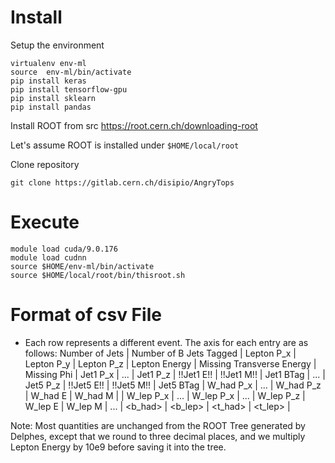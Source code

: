 Install
=======

Setup the environment

```
virtualenv env-ml
source  env-ml/bin/activate
pip install keras
pip install tensorflow-gpu
pip install sklearn
pip install pandas
```

Install ROOT from src
https://root.cern.ch/downloading-root

Let's assume ROOT is installed under ```$HOME/local/root```

Clone repository

```
git clone https://gitlab.cern.ch/disipio/AngryTops
```

Execute
=======

```
module load cuda/9.0.176
module load cudnn
source $HOME/env-ml/bin/activate
source $HOME/local/root/bin/thisroot.sh 
```

Format of csv File
=====
- Each row represents a different event. The axis for each entry are as follows:
Number of Jets | Number of B Jets Tagged | Lepton P_x | Lepton P_y | Lepton P_z | Lepton Energy | Missing Transverse Energy | 
Missing Phi | Jet1 P_x | ... | Jet1 P_z | !!Jet1 E!! | !!Jet1 M!! | Jet1 BTag | ... | Jet5 P_z | !!Jet5 E!! | !!Jet5 M!! | Jet5 BTag | W_had P_x | ... | W_had P_z | W_had E | W_had M | | W_lep P_x | ... | W_lep P_x | ... | W_lep P_z | W_lep E | W_lep M | ... | <b_had> | <b_lep> | <t_had> | <t_lep> | 

Note: Most quantities are unchanged from the ROOT Tree generated by Delphes, except that we round to three decimal places, and we multiply Lepton Energy by 10e9 before saving it into the tree. 
